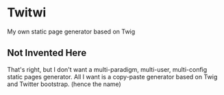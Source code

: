 Twitwi
===========

My own static page generator based on Twig

## Not Invented Here

That's right, but I don't want a multi-paradigm, multi-user, multi-config static pages
generator. All I want is a copy-paste generator based on Twig and Twitter bootstrap.
(hence the name)